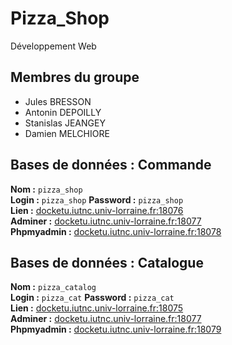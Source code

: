 # Pizza_Shop

Développement Web

## Membres du groupe

-   Jules BRESSON
-   Antonin DEPOILLY
-   Stanislas JEANGEY
-   Damien MELCHIORE


## Bases de données : Commande

**Nom :** `pizza_shop`  
**Login :** `pizza_shop` **Password :** `pizza_shop`  
**Lien :** [docketu.iutnc.univ-lorraine.fr:18076](docketu.iutnc.univ-lorraine.fr:18076)  
**Adminer :** [docketu.iutnc.univ-lorraine.fr:18077](docketu.iutnc.univ-lorraine.fr:18077)  
**Phpmyadmin :** [docketu.iutnc.univ-lorraine.fr:18078](docketu.iutnc.univ-lorraine.fr:18078)

## Bases de données : Catalogue

**Nom :** `pizza_catalog`  
**Login :** `pizza_cat` **Password :** `pizza_cat`  
**Lien :** [docketu.iutnc.univ-lorraine.fr:18075](docketu.iutnc.univ-lorraine.fr:18075)  
**Adminer :** [docketu.iutnc.univ-lorraine.fr:18077](docketu.iutnc.univ-lorraine.fr:18077)  
**Phpmyadmin :** [docketu.iutnc.univ-lorraine.fr:18079](docketu.iutnc.univ-lorraine.fr:18079)